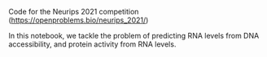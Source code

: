 Code for the Neurips 2021 competition (https://openproblems.bio/neurips_2021/)

In this notebook, we tackle the problem of predicting RNA levels from DNA accessibility, and protein activity from RNA levels.
